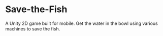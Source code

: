 # Save-the-Fish
 A Unity 2D game built for mobile. Get the water in the bowl using various machines to save the fish.
